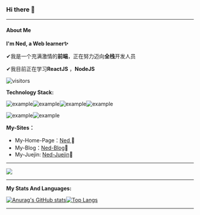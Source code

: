 ### Hi there 👋

<!--
**wangenze267/wangenze267** is a ✨ _special_ ✨ repository because its `README.md` (this file) appears on your GitHub profile.

Here are some ideas to get you started:

- 🔭 I’m currently working on ...
- 🌱 I’m currently learning ...
- 👯 I’m looking to collaborate on ...
- 🤔 I’m looking for help with ...
- 💬 Ask me about ...
- 📫 How to reach me: ...
- 😄 Pronouns: ...
- ⚡ Fun fact: ...
-->

---

#### About Me

**I'm Ned, a Web learner✨**

✔我是一个充满激情的**前端**，正在努力迈向**全栈**开发人员

✔我目前正在学习**ReactJS** ，**NodeJS**

 ![visitors](https://visitor-badge.glitch.me/badge?page_id=wangenze267&left_color=#2C3E50&right_color=#007ACC)

**Technology Stack:**

![example](https://img.shields.io/badge/-HTML5-2C3E50?style=for-the-badge?style=flat&logo=HTML5)![example](https://img.shields.io/badge/-CSS3-1572B6?style=for-the-badge?style=flat&logo=CSS3)![example](https://img.shields.io/badge/-JavaScript-2C3E50?style=for-the-badge?style=flat&logo=JavaScript)![example](https://img.shields.io/badge/-Vue.js-2C3E50?style=for-the-badge?style=flat&logo=Vue.js)

![example](https://img.shields.io/badge/-Git-2C3E50?style=for-the-badge?style=flat&logo=Git)![example](https://img.shields.io/badge/-VisualStudioCode-007ACC?style=for-the-badge?style=flat&logo=VisualStudioCode) 

**My-Sites：**

- My-Home-Page：[Ned ](https://www.wangez.site/)👀
- My-Blog：[Ned-Blog](https://blog.wangez.site/)🐾
- My-Juejin: [Ned-Juejin](https://juejin.cn/user/105972016875911)🎐

---

<div align="left"> <img src="https://metrics.lecoq.io/wangenze267?template=classic&base.indepth=false&config.timezone=Asia%2FShanghai"> </div>

---

**My Stats And Languages:**

[![Anurag's GitHub stats ](https://github-readme-stats.vercel.app/api?username=wangenze267&show_icons=true&line_height=20)](https://github.com/anuraghazra/github-readme-stats)[![Top Langs](https://github-readme-stats.vercel.app/api/top-langs/?username=wangenze267&layout=compact&card_width=300)](https://github.com/anuraghazra/github-readme-stats)

---

